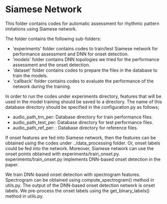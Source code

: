 
# Siamese Network

This folder contains codes for automatic assessment for rhythmic pattern imitations using Siamese network.

The folder contains the following sub-folders:
* 'experiments' folder contains codes to train/test Siamese network for performance assessment and DNN for onset detection. 
* 'models' folder contains DNN topologies we tried for the performance assessment and the onset detection.
* 'dataset' folder contains codes to prepare the files in the database to train the models. 
* 'callback' folder contains codes to evaluate the performance of the network during the training.

In order to run the codes under experiments directory, features that will be used in the model training should be saved to a directory. 
The name of this database directory should be specified in the configuration.py as follows;

* audio_path_trn_per: Database directory for train performance files.
* audio_path_test_per: Database directory for test performance files.
* audio_path_ref_per: : Database directory for reference files.

If onset features are fed into Siamese network, then the features can be obtained using the codes under ../data_processing folder.
Or, onset labels could be fed into the network. Moreover, Siamese network can use the onset points obtained with experiments/train_onset.py. experiments/train_onset.py implements DNN-based
onset detection in the paper. 

We train DNN-based onset detection with spectrogram features. Spectrogram can be obtained using compute_spectrogram() method in utils.py.
The output of the DNN-based onset detection network is onset labels. We pre-process the onset labels using the get_binary_labels() method in utils.py.



